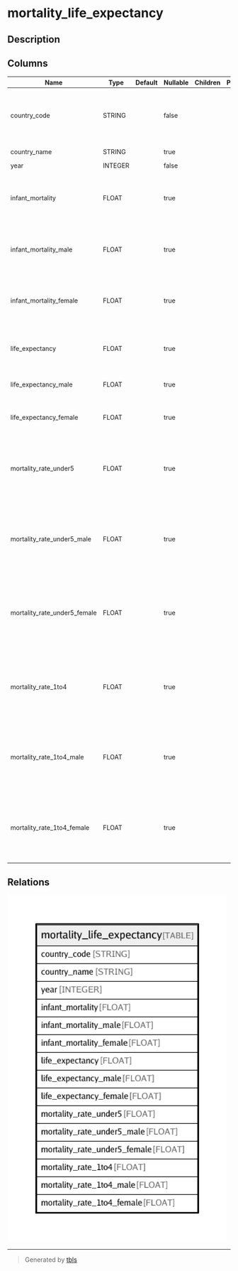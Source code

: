 # mortality_life_expectancy

## Description

## Columns

| Name | Type | Default | Nullable | Children | Parents | Description |
| ---- | ---- | ------- | -------- | -------- | ------- | ------- |
| country_code | STRING |  | false |  |  | Federal Information Processing Standard (FIPS) country/area code |
| country_name | STRING |  | true |  |  | Country or area name |
| year | INTEGER |  | false |  |  | Year |
| infant_mortality | FLOAT |  | true |  |  | Both sexes infant mortality rate (infant deaths per 1,000 population) |
| infant_mortality_male | FLOAT |  | true |  |  | Male infant mortality rate (infant deaths per 1,000 population) |
| infant_mortality_female | FLOAT |  | true |  |  | Female infant mortality rate (infant deaths per 1,000 population) |
| life_expectancy | FLOAT |  | true |  |  | Both sexes life expectancy at birth (years) |
| life_expectancy_male | FLOAT |  | true |  |  | Male life expectancy at birth (years) |
| life_expectancy_female | FLOAT |  | true |  |  | Female life expectancy at birth (years) |
| mortality_rate_under5 | FLOAT |  | true |  |  | Both sexes under-5 mortality rate (probability of dying between ages 0 and 5) |
| mortality_rate_under5_male | FLOAT |  | true |  |  | Male sexes under-5 mortality rate (probability of dying between ages 0 and 5) |
| mortality_rate_under5_female | FLOAT |  | true |  |  | Female sexes under-5 mortality rate (probability of dying between ages 0 and 5) |
| mortality_rate_1to4 | FLOAT |  | true |  |  | Both sexes child mortality rate (probability of dying between ages 1 and 4) |
| mortality_rate_1to4_male | FLOAT |  | true |  |  | Male sexes child mortality rate (probability of dying between ages 1 and 4) |
| mortality_rate_1to4_female | FLOAT |  | true |  |  | Female sexes child mortality rate (probability of dying between ages 1 and 4) |

## Relations

![er](mortality_life_expectancy.png)

---

> Generated by [tbls](https://github.com/k1LoW/tbls)

